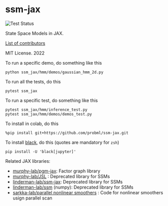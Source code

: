 # ssm-jax
![Test Status](https://github.com/probml/ssm-jax/actions/workflows/workflow.yml/badge.svg?branch=main)

State Space Models in JAX.


[List of contributors](https://github.com/probml/ssm-jax/graphs/contributors)

MIT License. 2022

To run a specific demo, do something like this
```
python ssm_jax/hmm/demos/gaussian_hmm_2d.py 
```

To run all the tests, do this
```
pytest ssm_jax
```
To run a specific test, do something like this
```
pytest ssm_jax/hmm/inference_test.py
pytest ssm_jax/hmm/demos/demos_test.py 
```

To install in colab, do this
```
%pip install git+https://github.com/probml/ssm-jax.git
```

To install [black](https://black.readthedocs.io/en/stable/), do this (quotes are mandatory for `zsh`)
```
pip install -U 'black[jupyter]'
```

Related JAX libraries:

- [murphy-lab/pgm-jax](https://github.com/probml/pgm-jax): Factor graph library
- [murphy-lab/JSL](https://github.com/probml/JSL) : Deprecated library for SSMs
- [linderman-lab/ssm-jax](https://github.com/lindermanlab/ssm-jax):  Deprecated library for SSMs
- [linderman-lab/ssm](https://github.com/lindermanlab/ssm) (numpy):  Deprecated library for SSMs
- [sarkka-lab/parallel nonlinear smoothers](https://github.com/EEA-sensors/parallel-non-linear-gaussian-smoothers) : Code for nonlinear smoothers usign parallel scan

